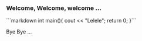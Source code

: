 ### Welcome, Welcome, welcome ... 

´´´markdown
int main(){
   cout << "Lelele";
   return 0;
}´´´

Bye Bye ...
